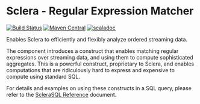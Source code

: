 # Sclera - Regular Expression Matcher

[![Build Status](https://travis-ci.org/scleradb/sclera-plugin-matcher.svg?branch=master)](https://travis-ci.org/scleradb/sclera-plugin-matcher)
[![Maven Central](https://maven-badges.herokuapp.com/maven-central/com.scleradb/sclera-plugin-matcher_2.13/badge.svg)](https://maven-badges.herokuapp.com/maven-central/com.scleradb/sclera-plugin-matcher_2.13)
[![scaladoc](https://javadoc.io/badge2/com.scleradb/sclera-plugin-matcher_2.13/scaladoc.svg)](https://javadoc.io/doc/com.scleradb/sclera-plugin-matcher_2.13)

Enables Sclera to efficiently and flexibly analyze ordered streaming data.

The component introduces a construct that enables matching regular expressions over streaming data, and using them to compute sophisticated aggregates. This is a powerful construct, proprietary to Sclera, and enables computations that are ridiculously hard to express and expensive to compute using standard SQL.

For details and examples on using these constructs in a SQL query, please refer to the [ScleraSQL Reference](https://www.scleradb.com/docs/sclerasql/sqlextordered/) document.

